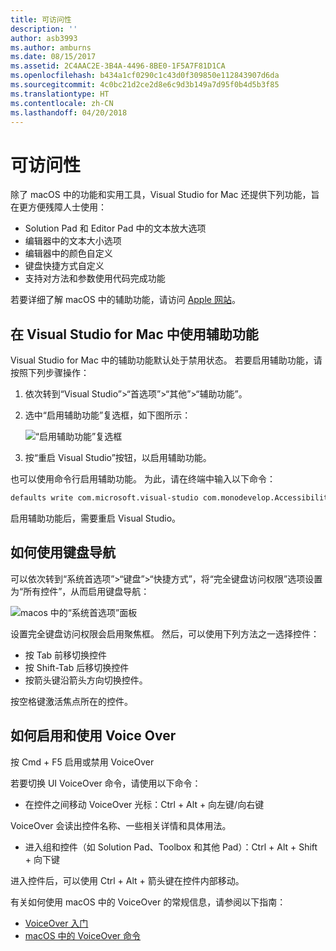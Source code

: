 ```yaml
---
title: 可访问性
description: ''
author: asb3993
ms.author: amburns
ms.date: 08/15/2017
ms.assetid: 2C4AAC2E-3B4A-4496-8BE0-1F5A7F81D1CA
ms.openlocfilehash: b434a1cf0290c1c43d0f309850e112843907d6da
ms.sourcegitcommit: 4c0bc21d2ce2d8e6c9d3b149a7d95f0b4d5b3f85
ms.translationtype: HT
ms.contentlocale: zh-CN
ms.lasthandoff: 04/20/2018
---
```

# <a name="accessibility"></a>可访问性

除了 macOS 中的功能和实用工具，Visual Studio for Mac 还提供下列功能，旨在更方便残障人士使用：

- Solution Pad 和 Editor Pad 中的文本放大选项
- 编辑器中的文本大小选项
- 编辑器中的颜色自定义
- 键盘快捷方式自定义
- 支持对方法和参数使用代码完成功能 

若要详细了解 macOS 中的辅助功能，请访问 [Apple 网站](https://www.apple.com/accessibility/mac/)。

## <a name="using-accessibility-features-in-visual-studio-for-mac"></a>在 Visual Studio for Mac 中使用辅助功能

Visual Studio for Mac 中的辅助功能默认处于禁用状态。 若要启用辅助功能，请按照下列步骤操作：

1. 依次转到“Visual Studio”>“首选项”>“其他”>“辅助功能”。

2. 选中“启用辅助功能”复选框，如下图所示：

    ![“启用辅助功能”复选框](media/accessibility-image1.png)

3. 按“重启 Visual Studio”按钮，以启用辅助功能。


也可以使用命令行启用辅助功能。 为此，请在终端中输入以下命令： 

```bash
defaults write com.microsoft.visual-studio com.monodevelop.AccessibilityEnabled 1 
```

启用辅助功能后，需要重启 Visual Studio。

## <a name="how-to-use-keyboard-navigation"></a>如何使用键盘导航

可以依次转到“系统首选项”>“键盘”>“快捷方式”，将“完全键盘访问权限”选项设置为“所有控件”，从而启用键盘导航：

  ![macos 中的“系统首选项”面板](media/accessibility-image2.png)

设置完全键盘访问权限会启用聚焦框。 然后，可以使用下列方法之一选择控件：
- 按 Tab 前移切换控件
- 按 Shift-Tab 后移切换控件
- 按箭头键沿箭头方向切换控件。 

按空格键激活焦点所在的控件。

## <a name="how-to-enable-and-use-voice-over"></a>如何启用和使用 Voice Over

按 Cmd + F5 启用或禁用 VoiceOver

若要切换 UI VoiceOver 命令，请使用以下命令：

- 在控件之间移动 VoiceOver 光标：Ctrl + Alt + 向左键/向右键

VoiceOver 会读出控件名称、一些相关详情和具体用法。 

- 进入组和控件（如 Solution Pad、Toolbox 和其他 Pad）：Ctrl + Alt + Shift + 向下键

进入控件后，可以使用 Ctrl + Alt + 箭头键在控件内部移动。 
 
有关如何使用 macOS 中的 VoiceOver 的常规信息，请参阅以下指南：

- [VoiceOver 入门](https://help.apple.com/voiceover/info/guide/10.12/)
- [macOS 中的 VoiceOver 命令](http://lab.dotjay.com/notes/voiceover-commands/)
